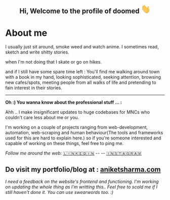 <div align="center">
<h2> Hi, Welcome to the profile of doomed <img src="https://github.com/ABSphreak/ABSphreak/blob/master/gifs/Hi.gif" width="30px"></h2>
</div>
<!-- <hr> -->
<h1> About me </h1>
<!-- <hr> -->
<div align="left">

I usually just sit around, smoke weed and watch anime.
I sometimes read, sketch and write shitty stories.  

when I'm not doing that I skate or go on hikes.

and if I still have some spare time left : You'll find me walking around town with a book in my hand, looking sophisticated, seeking attention, browsing new cafes/spots, meeting people from all walks of life and pretending to fain interest in their stories. 
<hr>
<b>Oh :) You wanna know about the professional stuff ... :</b><br> 

Ahh .. I make insignificant updates to huge codebases for MNCs who couldn't care less about me or you.

I'm working on a couple of projects ranging from web-development, automation, web-scraping 
and human behaviour(The tools and frameworks used for this are hard to explain here.) 
so if you're someone interested and capable of working on these things, feel free to ping me.

</div>

<i>Follow me around the web:</i>
<a target="_blank" href="https://www.linkedin.com/in/aniket-sharma-199a8215a/">🇱​🇮​🇳​🇰​🇪​🇩​🇮​🇳​ </a>
 --  --  <a target="_blank" href="https://www.instagram.com/sh_aniket33/"> 🇮​🇳​🇸​🇹​🇦​🇬​🇷​🇦​🇲​ </a> 
<!-- 
<a href="https://www.linkedin.com/in/absphreak" target="_blank"><img src="https://img.shields.io/badge/LinkedIn-%230077B5.svg?&style=flat-square&logo=linkedin&logoColor=white" alt="LinkedIn"></a>
<a href="https://www.instagram.com/absphreak" target="_blank"><img src="https://img.shields.io/badge/Instagram-%23E4405F.svg?&style=flat-square&logo=instagram&logoColor=white" alt="Instagram"></a>
<a href="https://www.facebook.com/originalphreak" target="_blank"><img src="https://img.shields.io/badge/Facebook-%231877F2.svg?&style=flat-square&logo=facebook&logoColor=white" alt="Facebook"></a>
<a href="https://open.spotify.com/user/0170agi99s5hh187g7mtz245b" target="_blank"><img src="https://img.shields.io/badge/Spotify-%231ED760.svg?&style=flat-square&logo=spotify&logoColor=white" alt="Spotify"></a>
<a href="https://dev.to/ABSphreak" target="_blank"><img src="https://img.shields.io/badge/DEV-%230A0A0A.svg?&style=flat-square&logo=DEV.to&logoColor=white" alt="DEV.to"></a>
 -->
</div>

<h2>Do visit my portfolio/blog at : <a target="_blank" href="https://portfolio2-0-9rdw.onrender.com/">aniketsharma.com</a></h2> 
<i>I need a feedback on the website's frontend and functioning. 
 I'm working on updating the whole thing as I'm writting this.</a>. Feel free to scold me if I still haven't done it. You can use swearwords too. :) </i>    


